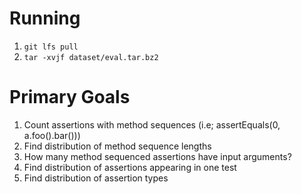 # Running

1. `git lfs pull`
2. `tar -xvjf dataset/eval.tar.bz2`

# Primary Goals

1. Count assertions with method sequences (i.e; assertEquals(0, a.foo().bar()))
2. Find distribution of method sequence lengths
3. How many method sequenced assertions have input arguments?
4. Find distribution of assertions appearing in one test
5. Find distribution of assertion types
